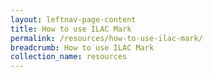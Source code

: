```yaml
---
layout: leftnav-page-content
title: How to use ILAC Mark
permalink: /resources/how-to-use-ilac-mark/
breadcrumb: How to use ILAC Mark
collection_name: resources
---
```

